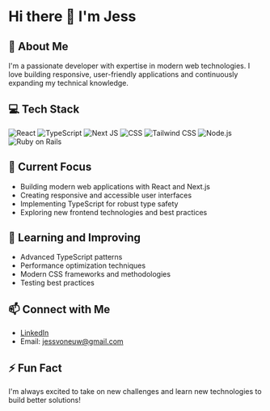 # Hi there 👋 I'm Jess

## 🚀 About Me

I'm a passionate developer with expertise in modern web technologies. I love building responsive, user-friendly applications and continuously expanding my technical knowledge.

## 💻 Tech Stack

<div display="flex">
  <img src="https://img.shields.io/badge/react-%2320232a.svg?style=for-the-badge&logo=react&logoColor=%2361DAFB" alt="React"/>
  <img src="https://img.shields.io/badge/typescript-%23007ACC.svg?style=for-the-badge&logo=typescript&logoColor=white" alt="TypeScript"/>
  <img src="https://img.shields.io/badge/Next-black?style=for-the-badge&logo=next.js&logoColor=white" alt="Next JS"/>
  <img src="https://img.shields.io/badge/css3-%231572B6.svg?style=for-the-badge&logo=css3&logoColor=white" alt="CSS"/>
  <img src="https://img.shields.io/badge/tailwindcss-%2338B2AC.svg?style=for-the-badge&logo=tailwind-css&logoColor=white" alt="Tailwind CSS"/>
  <img src="https://img.shields.io/badge/node.js-6DA55F?style=for-the-badge&logo=node.js&logoColor=white" alt="Node.js"/>
  <img src="https://img.shields.io/badge/Ruby%20on%20Rails-CC0000?style=for-the-badge&logo=ruby-on-rails&logoColor=white" alt="Ruby on Rails"/>
</div>

## 🔭 Current Focus

- Building modern web applications with React and Next.js
- Creating responsive and accessible user interfaces
- Implementing TypeScript for robust type safety
- Exploring new frontend technologies and best practices

## 🌱 Learning and Improving

- Advanced TypeScript patterns
- Performance optimization techniques
- Modern CSS frameworks and methodologies
- Testing best practices

## 📫 Connect with Me

- [LinkedIn](https://www.linkedin.com/in/jessica-von-euw/)
- Email: jessvoneuw@gmail.com

## ⚡ Fun Fact

I'm always excited to take on new challenges and learn new technologies to build better solutions!

<!--
**JessvonEuw/JessvonEuw** is a ✨ _special_ ✨ repository because its `README.md` (this file) appears on your GitHub profile.

Here are some ideas to get you started:

- 🔭 I'm currently working on ...
- 🌱 I'm currently learning ...
- 👯 I'm looking to collaborate on ...
- 🤔 I'm looking for help with ...
- 💬 Ask me about ...
- 📫 How to reach me: ...
- 😄 Pronouns: ...
- ⚡ Fun fact: ...
-->

